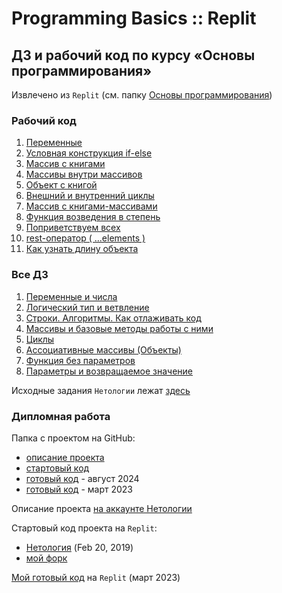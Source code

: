 # Programming Basics :: Replit
## ДЗ и рабочий код по курсу «Основы программирования»
Извлечено из `Replit` (см. папку [Основы программирования](https://replit.com/repls/folder/%D0%9E%D1%81%D0%BD%D0%BE%D0%B2%D1%8B%20%D0%BF%D1%80%D0%BE%D0%B3%D1%80%D0%B0%D0%BC%D0%BC%D0%B8%D1%80%D0%BE%D0%B2%D0%B0%D0%BD%D0%B8%D1%8F))

### Рабочий код
1. [Переменные](./basics_1-Main//1-MyFirstNode.js)
2. [Условная конструкция if-else](./basics_1-Main/2-itCaseUpload.js)
3. [Массив с книгами](./basics_1-Main/3-booksMassive.js)
4. [Массивы внутри массивов](./basics_1-Main/4-massive-inside-booksMassive.js)
5. [Объект с книгой](./basics_1-Main/5-object-of-Book.js)
6. [Внешний и внутренний циклы](./basics_1-Main/6-outer-and-inner-loops.js)
7. [Массив с книгами-массивами](./basics_1-Main/7-books-Massive.js)
8. [Функция возведения в степень](./basics_1-Main/8-exponentiation-function.js)
9. [Поприветствуем всех](./basics_1-Main/9-greatingAll-function.js)
10. [rest-оператор ( ...elements )](./basics_1-Main/10-rest-elements.js)
11. [Как узнать длину объекта](./basics_1-Main/11-length-of-object.js)

### Все ДЗ
1. [Переменные и числа](./basics_2-Homework/1-variables/README.md)
2. [Логический тип и ветвление](./basics_2-Homework/2-if-and-boolean/README.md)
3. [Строки. Алгоритмы. Как отлаживать код](./basics_2-Homework/3-strings-and-debug/README.md)
4. [Массивы и базовые методы работы с ними](./basics_2-Homework/4-array/README.md)
5. [Циклы](./basics_2-Homework/5-cycles/README.md)
6. [Ассоциативные массивы (Объекты)](./basics_2-Homework/6-associative-arrays/README.md)
7. [Функция без параметров](./basics_2-Homework/7-function-no-args/)
8. [Параметры и возвращаемое значение](./basics_2-Homework/8-function-params-returns/README.md)

Исходные задания `Нетологии` лежат [здесь](https://github.com/netology-code/pb-homeworks/)

### Дипломная работа

Папка с проектом на GitHub:
- [описание проекта](./basics_3-Diploma/README.md)
- [стартовый код](./basics_3-Diploma/start/)
- [готовый код](./basics_3-Diploma/ready-2024-08/) - август 2024
- [готовый код](./basics_3-Diploma/ready-2023-03-22/) - март 2023

Описание проекта [на аккаунте Нетологии](https://github.com/netology-code/pb-diplom)

Стартовый код проекта на `Replit`:
- [Нетология]((https://replit.com/@netology_pb/Diplom-startovyi-kod)) (Feb 20, 2019)
- [мой форк](https://replit.com/@integro/Diplom1-Startovyi-kod)

[Мой готовый код](https://replit.com/@integro/Diplom25-Gotovyi-kod) на `Replit` (март 2023)